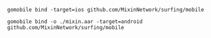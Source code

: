 `gomobile bind -target=ios github.com/MixinNetwork/surfing/mobile`

`gomobile bind -o ./mixin.aar -target=android github.com/MixinNetwork/surfing/mobile`
